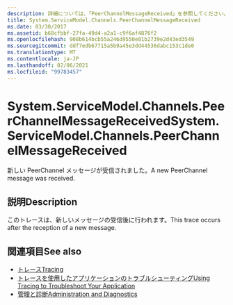 ```yaml
---
description: 詳細については、「PeerChannelMessageReceived」を参照してください。
title: System.ServiceModel.Channels.PeerChannelMessageReceived
ms.date: 03/30/2017
ms.assetid: b68cfbbf-27fa-49d4-a2a1-c9f6af4876f2
ms.openlocfilehash: 908b614bcb55a246d9550e01b2739e2d43ed3549
ms.sourcegitcommit: ddf7edb67715a5b9a45e3dd44536dabc153c1de0
ms.translationtype: MT
ms.contentlocale: ja-JP
ms.lasthandoff: 02/06/2021
ms.locfileid: "99783457"
---
```

# <a name="systemservicemodelchannelspeerchannelmessagereceived"></a><span data-ttu-id="ade53-103">System.ServiceModel.Channels.PeerChannelMessageReceived</span><span class="sxs-lookup"><span data-stu-id="ade53-103">System.ServiceModel.Channels.PeerChannelMessageReceived</span></span>

<span data-ttu-id="ade53-104">新しい PeerChannel メッセージが受信されました。</span><span class="sxs-lookup"><span data-stu-id="ade53-104">A new PeerChannel message was received.</span></span>  
  
## <a name="description"></a><span data-ttu-id="ade53-105">説明</span><span class="sxs-lookup"><span data-stu-id="ade53-105">Description</span></span>  

 <span data-ttu-id="ade53-106">このトレースは、新しいメッセージの受信後に行われます。</span><span class="sxs-lookup"><span data-stu-id="ade53-106">This trace occurs after the reception of a new message.</span></span>  
  
## <a name="see-also"></a><span data-ttu-id="ade53-107">関連項目</span><span class="sxs-lookup"><span data-stu-id="ade53-107">See also</span></span>

- [<span data-ttu-id="ade53-108">トレース</span><span class="sxs-lookup"><span data-stu-id="ade53-108">Tracing</span></span>](index.md)
- [<span data-ttu-id="ade53-109">トレースを使用したアプリケーションのトラブルシューティング</span><span class="sxs-lookup"><span data-stu-id="ade53-109">Using Tracing to Troubleshoot Your Application</span></span>](using-tracing-to-troubleshoot-your-application.md)
- [<span data-ttu-id="ade53-110">管理と診断</span><span class="sxs-lookup"><span data-stu-id="ade53-110">Administration and Diagnostics</span></span>](../index.md)

